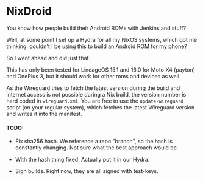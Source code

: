# NixDroid

You know how people build their Android ROMs with Jenkins and stuff?

Well, at some point I set up a Hydra for all my NixOS systems, which got me thinking: couldn't I be using this to build an Android ROM for my phone?

So I went ahead and did just that.

This has only been tested for LineageOS 15.1 and 16.0 for Moto X4 (payton) and OnePlus 3, but it should work for other roms and devices as well.

As the Wireguard tries to fetch the latest version during the build and internet access is not possible during a Nix build, the version number is hard coded in `wireguard.xml`.
You are free to use the `update-wireguard` script (on your regular system), which fetches the latest Wireguard version and writes it into the manifest.

#### TODO:

* Fix sha256 hash. We reference a repo "branch", so the hash is constantly changing. Not sure what the best approach would be.

* With the hash thing fixed: Actually put it in our Hydra.

* Sign builds. Right now, they are all signed with test-keys.
